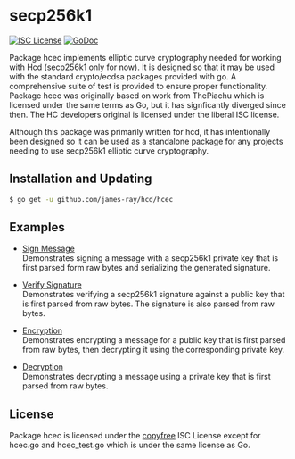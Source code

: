 secp256k1
=====

[![ISC License](http://img.shields.io/badge/license-ISC-blue.svg)](http://copyfree.org)
[![GoDoc](https://img.shields.io/badge/godoc-reference-blue.svg)](http://godoc.org/github.com/james-ray/hcd/hcec/secp256k1)

Package hcec implements elliptic curve cryptography needed for working with
Hcd (secp256k1 only for now). It is designed so that it may be used with the
standard crypto/ecdsa packages provided with go.  A comprehensive suite of test
is provided to ensure proper functionality.  Package hcec was originally based
on work from ThePiachu which is licensed under the same terms as Go, but it has
signficantly diverged since then.  The HC developers original is licensed
under the liberal ISC license.

Although this package was primarily written for hcd, it has intentionally been
designed so it can be used as a standalone package for any projects needing to
use secp256k1 elliptic curve cryptography.

## Installation and Updating

```bash
$ go get -u github.com/james-ray/hcd/hcec
```

## Examples

* [Sign Message](http://godoc.org/github.com/james-ray/hcd/hcec#example-package--SignMessage)  
  Demonstrates signing a message with a secp256k1 private key that is first
  parsed form raw bytes and serializing the generated signature.

* [Verify Signature](http://godoc.org/github.com/james-ray/hcd/hcec#example-package--VerifySignature)  
  Demonstrates verifying a secp256k1 signature against a public key that is
  first parsed from raw bytes.  The signature is also parsed from raw bytes.

* [Encryption](http://godoc.org/github.com/james-ray/hcd/hcec#example-package--EncryptMessage)  
  Demonstrates encrypting a message for a public key that is first parsed from
  raw bytes, then decrypting it using the corresponding private key.

* [Decryption](https://godoc.org/github.com/james-ray/hcd/hcec#example-package--DecryptMessage)  
  Demonstrates decrypting a message using a private key that is first parsed
  from raw bytes.

## License

Package hcec is licensed under the [copyfree](http://copyfree.org) ISC License
except for hcec.go and hcec_test.go which is under the same license as Go.

